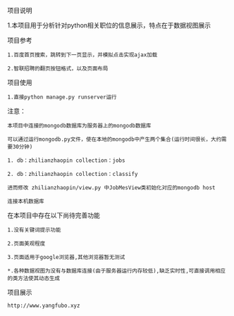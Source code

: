 项目说明

1.本项目用于分析针对python相关职位的信息展示，特点在于数据视图展示


项目参考

    1.百度首页搜索，跳转到下一页显示，并模拟点击实现ajax加载
    
    2.智联招聘的翻页按钮格式，以及页面布局
    
    
项目使用

    1.直接python manage.py runserver运行
    
    
注意：

    本项目中连接的mongodb数据库为服务器上的mongodb数据库
    
    可以通过运行mongodb.py文件，使在本地的mongodb中产生两个集合(运行时间很长，大约需要30分钟)
    
    1. db：zhilianzhaopin collection：jobs
    
    2. db：zhilianzhaopin collection：classify
    
    进而修改 zhilianzhaopin/view.py 中JobMesView类初始化对应的mongodb host
    
    连接本机数据库
    
    

在本项目中存在以下尚待完善功能

    1.没有关键词提示功能
    
    2.页面美观程度
    
    3.页面适用于google浏览器,其他浏览器暂无测试
    
    *.各种数据视图为没有与数据库连接(由于服务器运行内存较低),缺乏实时性,可直接调用相应的类方法使其动态生成
    
    
项目展示

    http://www.yangfubo.xyz
